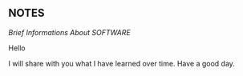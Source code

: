 ## NOTES

*Brief Informations About SOFTWARE*

Hello

I will share with you what I have learned over time. Have a good day.
